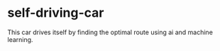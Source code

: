 # self-driving-car
This car drives itself by finding the optimal route using ai and machine learning.

